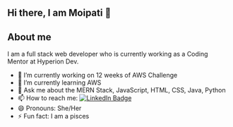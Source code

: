 ## Hi there, I am Moipati 👋

## About me

I am a full stack web developer who is currently working as a Coding Mentor at Hyperion Dev. 

- 🔭 I’m currently working on 12 weeks of AWS Challenge
- 🌱 I’m currently learning AWS
- 💬 Ask me about the MERN Stack, JavaScript, HTML, CSS, Java, Python
- 📫 How to reach me: <a href="https://www.linkedin.com/in/moipati-thoobe-b9063a120/">
    <img src="https://img.shields.io/badge/LinkedIn-blue?style=for-the-badge&logo=linkedin&logoColor=white" alt="LinkedIn Badge"/>
  </a>
- 😄 Pronouns: She/Her
- ⚡ Fun fact: I am a pisces

<!--
**MoipatiThoobe/MoipatiThoobe** is a ✨ _special_ ✨ repository because its `README.md` (this file) appears on your GitHub profile.

Here are some ideas to get you started:

- 🔭 I’m currently working on ...
- 🌱 I’m currently learning ...
- 👯 I’m looking to collaborate on ...
- 🤔 I’m looking for help with ...
- 💬 Ask me about ...
- 📫 How to reach me: ...
- 😄 Pronouns: ...
- ⚡ Fun fact: ...
-->
